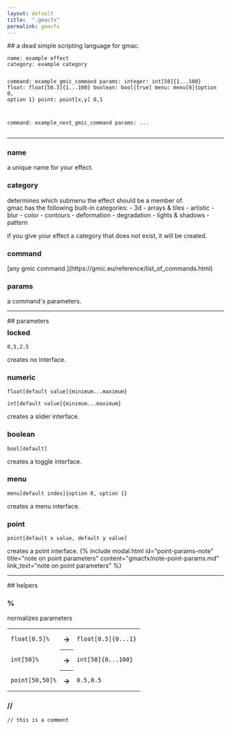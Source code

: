 ```yaml
---
layout: default
title:  ".gmacfx"
permalink: gmacfx
---
```

<link rel="stylesheet" type="text/css" href="{{ "/assets/css/gmacfx-api.css" | relative_url }}">
## a dead simple scripting language for gmac.
<pre><code class="gmacfx">name: example effect
category: example category 

command: example_gmic_command
params:
integer: int[50]{1...100}
float: float[50.3]{1...100}
boolean: bool[true]
menu: menu[0]{option 0, option 1}
point: point[x,y]
0,1

command: example_next_gmic_command
params:
...</code></pre>

---

<h3 class="token-keyword-def">name</h3>
a unique name for your effect.
<h3 class="token-keyword-def">category</h3>
determines which submenu the effect should be a member of.<br>
gmac has the following built-in categories:
- 3d
- arrays & tiles
- artistic
- blur
- color
- contours
- deformation
- degradation
- lights & shadows
- pattern

if you give your effect a category that does not exist, it will be created.
<h3 class="token-keyword-def">command</h3>
[any gmic command.](https://gmic.eu/reference/list_of_commands.html)
<h3 class="token-keyword-def">params</h3>
a command's parameters.
<hr>
## parameters
<h3 class="token-comment" style="margin-top: 0.5em;">locked</h3>
<pre><code class="gmacfx">0,5,2.5</code></pre>
creates no interface.
<h3>numeric</h3>
<pre><code class="gmacfx">float[default value]{minimum...maximum}</code></pre>
<pre><code class="gmacfx">int[default value]{minimum...maximum}</code></pre>
creates a slider interface.
<h3>boolean</h3>
<pre><code class="gmacfx">bool[default]</code></pre>
creates a toggle interface.
<h3>menu</h3>
<pre><code class="gmacfx">menu[default index]{option 0, option 1}</code></pre>
creates a menu interface.
<h3>point</h3>
<pre><code class="gmacfx">point[default x value, default y value]</code></pre>
creates a point interface.
{% include modal.html id="point-params-note" title="note on point parameters" content="gmacfx/note-point-params.md" link_text="note on point parameters" %}
<hr>
## helpers
<h3 class="token-brackets">%</h3>
normalizes parameters
<table class="code-example-table">
<tr>
<td><pre><code class="gmacfx">float[0.5]%</code></pre></td>
<th style="text-align: center;">→</th>
<td><pre><code class="gmacfx">float[0.5]{0...1}</code></pre></td>
</tr>
<tr>
<td><pre><code class="gmacfx">int[50]%</code></pre></td>
<th style="text-align: center;">→</th>
<td><pre><code class="gmacfx">int[50]{0...100}</code></pre></td>
</tr>
<tr>
<tr>
<td><pre><code class="gmacfx">point[50,50]%</code></pre></td>
<th style="text-align: center;">→</th>
<td><pre><code class="gmacfx">0.5,0.5</code></pre></td>
</tr>
</table>

<h3 class="token-comment">//</h3>
<pre><code class="gmacfx">// this is a comment</code></pre>

